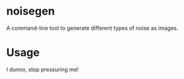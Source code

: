 # noisegen
A command-line tool to generate different types of noise as images.

# Usage
I dunno, stop pressuring me!